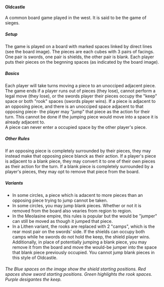 #### Oldcastle
A common board game played in the west. It is said to be the game of sieges.

##### Setup
The game is played on a board with marked spaces linked by direct lines (see the board image). The pieces are each cubes with 3 pairs of facings. One pair is swords, one pair is shields, the other pair is blank. Each player puts their pieces on the begnning spaces (as indicated by the board image).

##### Basics
Each player will take turns moving a piece to an unocciped adjacent piece. The game ends if a player runs out of pieces (they lose), cannot perform a legal move (they lose), or the swords player their pieces occupy the "keep" space or both "rook" spaces (swords player wins). If a piece is adjacent to an opposing piece, and there is an unocciped space adjacent to that opposing piece- the player may "jump" that piece as the action for their turn. This cannot be done if the jumping piece would move into a space it is already adjacent to.  
A piece can never enter a occupied space by the other player's piece.

##### Other Rules
If an opposing piece is completely surrounded by their pieces, they may instead make that opposing piece blanck as their action. If a player's piece is adjacent to a blank piece, they may convert it to one of their own pieces as their action for the turn. If a blank piece is completely surrounded by a player's pieces, they may opt to remove that piece from the board.

##### Variants
* In some circles, a piece which is adacent to more pieces than an opposing piece trying to jump cannot be taken.
* In some circles, you may jump blank pieces. Whether or not it is removed from the board also vearies from region to region.
* In the Meolasine empire, this rules is popular but the would be "jumper" can still be moved as though it jumped that piece.
* In a Lithen variant, the rooks are replaced with 2 "camps", which is the rear most pair on the swords' side. If the shields can occupy both camps while he swords do not hold the keep, the shield player wins. Additionally, in place of potentially jumping a blank piece, you may remove it from the board and move the would-be jumper into the space that blank piece previously occupied. You cannot jump blank pieces in this style of Oldcastle.

###### The Blue spaces on the image show the shield starting positions. Red spaces show sword starting positions. Green highlights the rook spaces. Purple desigantes the keep.
